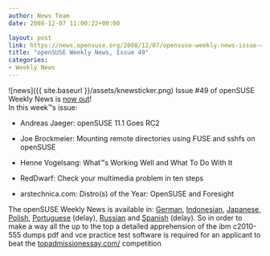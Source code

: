 ```yaml
---
author: News Team
date: 2008-12-07 11:00:22+00:00

layout: post
link: https://news.opensuse.org/2008/12/07/opensuse-weekly-news-issue-49/
title: "openSUSE Weekly News, Issue 49"
categories:
- Weekly News
---
```

![news]({{ site.baseurl }}/assets/knewsticker.png) Issue #49 of openSUSE Weekly News is [now out](http://en.opensuse.org/OpenSUSE_Weekly_News/49)!  
In this week™s issue:


  * Andreas Jaeger: openSUSE 11.1 Goes RC2

  * Joe Brockmeier: Mounting remote directories using FUSE and sshfs on openSUSE

  * Henne Vogelsang: What™s Working Well and What To Do With It

  * RedDwarf: Check your multimedia problem in ten steps

  * arstechnica.com: Distro(s) of the Year: OpenSUSE and Foresight 





The openSUSE Weekly News is available in: 
[German](http://de.opensuse.org/OpenSUSE-Wochenschau/49), 
[Indonesian](http://en.opensuse.org/OpenSUSE_Weekly_News/49/indonesian), 
[Japanese](http://ja.opensuse.org/OpenSUSE_Weekly_News/49), 
[Polish](http://pl.opensuse.org/Tygodnik_openSUSE/49), 
[Portuguese](http://pt.opensuse.org/Not%C3%ADcias_da_semana_no_openSUSE/49) (delay),
[Russian](http://ru.opensuse.org/%D0%95%D0%B6%D0%B5%D0%BD%D0%B5%D0%B4%D0%B5%D0%BB%D1%8C%D0%BD%D1%8B%D0%B5_%D0%BD%D0%BE%D0%B2%D0%BE%D1%81%D1%82%D0%B8_openSUSE/49) and
[Spanish](http://es.opensuse.org/OpenSUSE_Noticias_Semanales/49) (delay). So in order to make a way all the up to the top a detailed apprehension of the ibm c2010-555 dumps pdf and vce practice test software is required for an applicant to beat the [topadmissionessay.com/](https://topadmissionessay.com/) competition		
